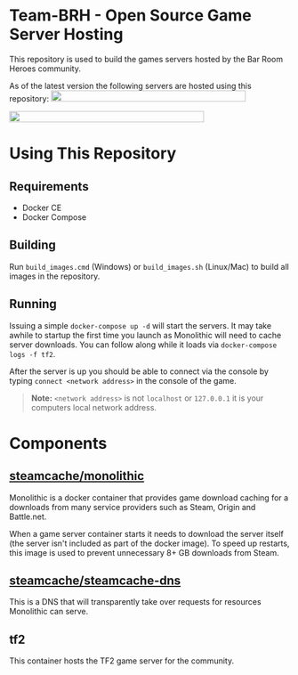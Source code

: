 Team-BRH - Open Source Game Server Hosting
===========================================
This repository is used to build the games servers hosted by the Bar Room Heroes community.

As of the latest version the following servers are hosted using this repository:
<a href="https://www.gametracker.com/server_info/69.162.82.213:27015/" target="_blank"><img src="https://cache.gametracker.com/server_info/69.162.82.213:27015/b_350_20_692108_381007_ffffff_000000.png" border="0" width="350" height="20" alt=""/></a>

<a href="https://www.gametracker.com/server_info/69.162.82.211:27015/" target="_blank"><img src="https://cache.gametracker.com/server_info/69.162.82.211:27015/b_350_20_692108_381007_ffffff_000000.png" border="0" width="350" height="20" alt=""/></a>


Using This Repository
=====================
Requirements
------------
- Docker CE
- Docker Compose

Building
------------
Run `build_images.cmd` (Windows) or `build_images.sh` (Linux/Mac) to build all images in the repository.

Running
------------
Issuing a simple `docker-compose up -d` will start the servers. It may take awhile to startup the first time you launch as Monolithic will need to cache server downloads. You can follow along while it loads via `docker-compose logs -f tf2`.

After the server is up you should be able to connect via the console by typing `connect <network address>` in the console of the game.

> **Note:** `<network address>` is not `localhost` or `127.0.0.1` it is your computers local network address.

Components
==========
[steamcache/monolithic](https://github.com/steamcache/monolithic)
---------------------
Monolithic is a docker container that provides game download caching for a downloads from many service providers such as Steam, Origin and Battle.net.

When a game server container starts it needs to download the server itself (the server isn't included as part of the docker image). To speed up restarts, this image is used to prevent unnecessary 8+ GB downloads from Steam.

[steamcache/steamcache-dns](https://github.com/steamcache/steamcache-dns)
----------------------------
This is a DNS that will transparently take over requests for resources Monolithic can serve. 

tf2
------------
This container hosts the TF2 game server for the community.